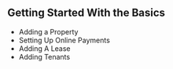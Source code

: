 ## Getting Started With the Basics
 * Adding a Property
 * Setting Up Online Payments
 * Adding A Lease
 * Adding Tenants 